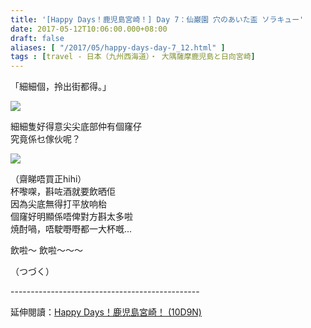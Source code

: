```yaml
---
title: '[Happy Days！鹿児島宮崎！] Day 7：仙巌園 穴のあいた盃 ソラキュー'
date: 2017-05-12T10:06:00.000+08:00
draft: false
aliases: [ "/2017/05/happy-days-day-7_12.html" ]
tags : [travel - 日本（九州西海道）・ 大隅薩摩鹿児島と日向宮崎]
---
```


「細細個，拎出街都得。」  

[![](https://c1.staticflickr.com/5/4180/34573891295_1b31c1ac13_z.jpg)](https://c1.staticflickr.com/5/4180/34573891295_1b31c1ac13_z.jpg)

細細隻好得意尖尖底部仲有個窿仔  
究竟係乜傢伙呢？  

[![](https://c1.staticflickr.com/5/4157/34573893765_8427674fde_z.jpg)](https://c1.staticflickr.com/5/4157/34573893765_8427674fde_z.jpg)

（齋睇唔買正hihi）  
杯嚟㗎，斟咗酒就要飲晒佢  
因為尖底無得打平放响枱  
個窿好明顯係唔俾對方斟太多啦  
焼酎喎，唔駛嘢嘢都一大杯嘅...  
  
  
飲啦～ 飲啦～～～  
  
  
  
  
（つづく）  
  
\-----------------------------------------------  
  
延伸閱讀：[Happy Days！鹿児島宮崎！ (10D9N)](http://www.hidie.net/2017/06/happy-days10d9n.html)